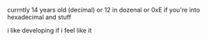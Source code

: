 currntly 14 years old (decimal)
or 12 in dozenal
or 0xE if you're into hexadecimal and stuff

i like developing if i feel like it
